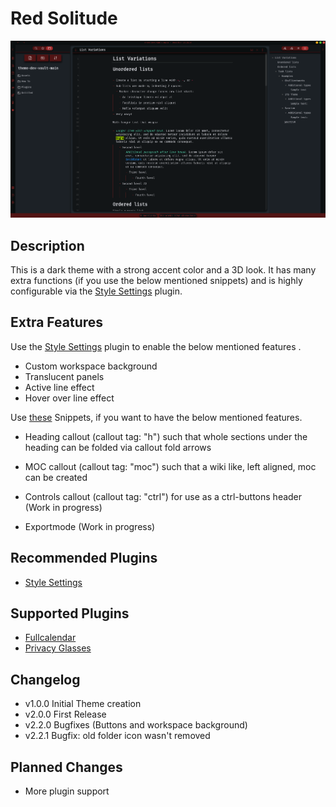 # Red Solitude

![Screenshot](promo_screenshot.png)

## Description

This is a dark theme with a strong accent color and a 3D look. It has many extra functions (if you use the below mentioned snippets) and is highly configurable via the [Style Settings](https://github.com/mgmeyers/obsidian-style-settings) plugin.

## Extra Features

Use the [Style Settings](https://github.com/mgmeyers/obsidian-style-settings) plugin to enable the below mentioned features .

- Custom workspace background
- Translucent panels
- Active line effect
- Hover over line effect

Use [these](https://github.com/MajorEnkidu/red-solitude-obsidian-theme/tree/main/snippets) Snippets, if you want to have the below mentioned features.

- Heading callout (callout tag: "h") such that whole sections under the heading can be folded via callout fold arrows

- MOC callout (callout tag: "moc") such that a wiki like, left aligned, moc can be created

- Controls callout (callout tag: "ctrl") for use as a ctrl-buttons header (Work in progress)

- Exportmode (Work in progress)

## Recommended Plugins

- [Style Settings](https://github.com/mgmeyers/obsidian-style-settings)

## Supported Plugins

- [Fullcalendar](https://github.com/davish/obsidian-full-calendar)
- [Privacy Glasses](https://github.com/jillalberts/privacy-glasses)

## Changelog

- v1.0.0 Initial Theme creation
- v2.0.0 First Release
- v2.2.0 Bugfixes (Buttons and workspace background)
- v2.2.1 Bugfix: old folder icon wasn't removed

## Planned Changes

- More plugin support
